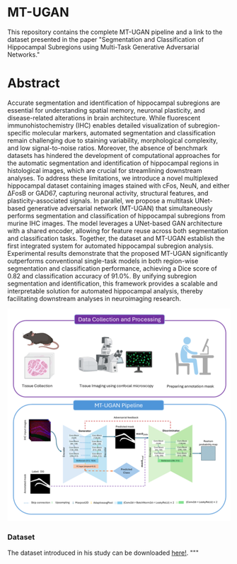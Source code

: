 # MT-UGAN
This repository contains the complete MT-UGAN pipeline and a link to the dataset presented in the paper "Segmentation and Classification of Hippocampal Subregions using Multi-Task Generative Adversarial Networks."

# Abstract
Accurate segmentation and identification of hippocampal subregions are essential for understanding spatial memory, neuronal plasticity, and disease-related alterations in brain architecture. While fluorescent immunohistochemistry (IHC) enables detailed visualization of subregion-specific molecular markers, automated segmentation and classification remain challenging due to staining variability, morphological complexity, and low signal-to-noise ratios. Moreover, the absence of benchmark datasets has hindered the development of computational approaches for the automatic segmentation and identification of hippocampal regions in histological images, which are crucial for streamlining downstream analyses. To address these limitations, we introduce a novel multiplexed hippocampal dataset containing images stained with cFos, NeuN, and either ΔFosB or GAD67, capturing neuronal activity, structural features, and plasticity-associated signals. In parallel, we propose a multitask UNet-based generative adversarial network (MT-UGAN) that simultaneously performs segmentation and classification of hippocampal subregions from murine IHC images. The model leverages a UNet-based GAN architecture with a shared encoder, allowing for feature reuse across both segmentation and classification tasks. Together, the dataset and MT-UGAN establish the first integrated system for automated hippocampal subregion analysis. Experimental results demonstrate that the proposed MT-UGAN significantly outperforms conventional single-task models in both region-wise segmentation and classification performance, achieving a Dice score of 0.82 and classification accuracy of 91.0%. By unifying subregion segmentation and identification, this framework provides a scalable and interpretable solution for automated hippocampal analysis, thereby facilitating downstream analyses in neuroimaging research.



![Screenshot](graphical_abstract.png)
### Dataset
The dataset introduced in his study can be downloaded [here!](https://rutgers.box.com/v/HippocampalROISegDataset).
"""
